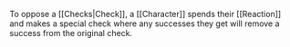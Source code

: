 To oppose a [[Checks|Check]], a [[Character]] spends their [[Reaction]] and makes a special check where any successes they get will remove a success from the original check.